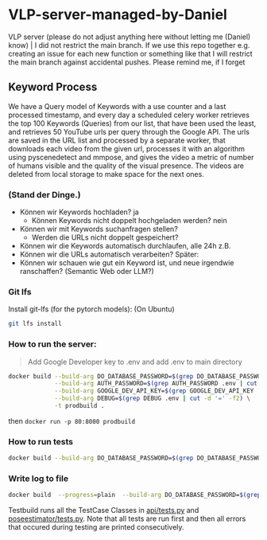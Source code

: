 # VLP-server-managed-by-Daniel

VLP server (please do not adjust anything here without letting me (Daniel) know) | I did not restrict the main branch. If we use this repo together e.g. creating an issue for each new function or something like that I will restrict the main branch against accidental pushes. Please remind me, if I forget

## Keyword Process
We have a Query model of Keywords with a use counter and a last processed timestamp, and every day a scheduled celery worker retrieves the top 100 Keywords (Queries) from our list, that have been used the least, and retrieves 50 YouTube urls per query through the Google API. The urls are saved in the URL list and processed by a separate worker, that downloads each video from the given url, processes it with an algorithm using pyscenedetect and mmpose, and gives the video a metric of number of humans visible and the quality of the visual presence. The videos are deleted from local storage to make space for the next ones.

### (Stand der Dinge.)
  * Können wir Keywords hochladen? ja
    * Können Keywords nicht doppelt hochgeladen werden? nein
  * Können wir mit Keywords suchanfragen stellen? 
    * Werden die URLs nicht doppelt gespeichert?
  * Können wir die Keywords automatisch durchlaufen, alle 24h z.B.
  * Können wir die URLs automatisch verarbeiten?
Später:
  * Können wir schauen wie gut ein Keyword ist, und neue irgendwie ranschaffen? (Semantic Web oder LLM?)


### Git lfs

Install git-lfs (for the pytorch models): (On Ubuntu)

```bash
git lfs install
```

### How to run the server:

> Add Google Developer key to .env and add .env to main directory

```bash
docker build --build-arg DO_DATABASE_PASSWORD=$(grep DO_DATABASE_PASSWORD .env | cut -d '=' -f2) \
             --build-arg AUTH_PASSWORD=$(grep AUTH_PASSWORD .env | cut -d '=' -f2) \
             --build-arg GOOGLE_DEV_API_KEY=$(grep GOOGLE_DEV_API_KEY .env | cut -d '=' -f2) \
             --build-arg DEBUG=$(grep DEBUG .env | cut -d '=' -f2) \
             -t prodbuild .
```

then
`docker run -p 80:8000 prodbuild`

### How to run tests

```bash
docker build --build-arg DO_DATABASE_PASSWORD=$(grep DO_DATABASE_PASSWORD .env | cut -d '=' -f2)              --build-arg AUTH_PASSWORD=$(grep AUTH_PASSWORD .env | cut -d '=' -f2) --build-arg TEST="true"   --build-arg GOOGLE_DEV_API_KEY=$(grep GOOGLE_DEV_API_KEY .env | cut -d '=' -f2)     --build-arg DEBUG=$(grep DEBUG .env | cut -d '=' -f2)    -t testbuild .
```

### Write log to file
```bash
docker build  --progress=plain  --build-arg DO_DATABASE_PASSWORD=$(grep DO_DATABASE_PASSWORD .env | cut -d '=' -f2)              --build-arg AUTH_PASSWORD=$(grep AUTH_PASSWORD .env | cut -d '=' -f2) --build-arg TEST="true"   --build-arg GOOGLE_DEV_API_KEY=$(grep GOOGLE_DEV_API_KEY .env | cut -d '=' -f2)     --build-arg DEBUG=$(grep DEBUG .env | cut -d '=' -f2)    -t    testbuild . >& build.log
```

Testbuild runs all the TestCase Classes in [api/tests.py](./vlp/api/tests.py) and [poseestimator/tests.py](./vlp/poseestimator/tests.py). Note that all tests are run first and then all errors that occured during testing are printed consecutively.
